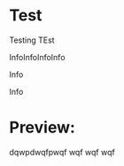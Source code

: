 Test
====

Testing TEst


InfoInfoInfoInfo


Info

Info

Preview:
=======

dqwpdwqfpwqf
wqf
wqf
wqf

